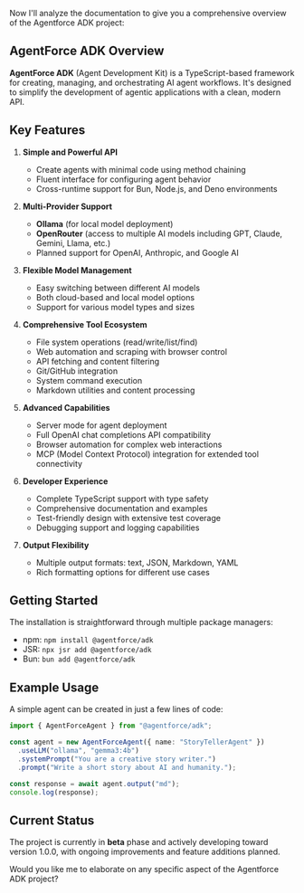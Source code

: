 Now I'll analyze the documentation to give you a comprehensive overview of the Agentforce ADK project:

## AgentForce ADK Overview

**AgentForce ADK** (Agent Development Kit) is a TypeScript-based framework for creating, managing, and orchestrating AI agent workflows. It's designed to simplify the development of agentic applications with a clean, modern API.

## Key Features

1. **Simple and Powerful API**
   - Create agents with minimal code using method chaining
   - Fluent interface for configuring agent behavior
   - Cross-runtime support for Bun, Node.js, and Deno environments

2. **Multi-Provider Support**
   - **Ollama** (for local model deployment)
   - **OpenRouter** (access to multiple AI models including GPT, Claude, Gemini, Llama, etc.)
   - Planned support for OpenAI, Anthropic, and Google AI

3. **Flexible Model Management**
   - Easy switching between different AI models
   - Both cloud-based and local model options
   - Support for various model types and sizes

4. **Comprehensive Tool Ecosystem**
   - File system operations (read/write/list/find)
   - Web automation and scraping with browser control
   - API fetching and content filtering
   - Git/GitHub integration
   - System command execution
   - Markdown utilities and content processing

5. **Advanced Capabilities**
   - Server mode for agent deployment
   - Full OpenAI chat completions API compatibility
   - Browser automation for complex web interactions
   - MCP (Model Context Protocol) integration for extended tool connectivity

6. **Developer Experience**
   - Complete TypeScript support with type safety
   - Comprehensive documentation and examples
   - Test-friendly design with extensive test coverage
   - Debugging support and logging capabilities

7. **Output Flexibility**
   - Multiple output formats: text, JSON, Markdown, YAML
   - Rich formatting options for different use cases

## Getting Started

The installation is straightforward through multiple package managers:
- npm: `npm install @agentforce/adk`
- JSR: `npx jsr add @agentforce/adk`
- Bun: `bun add @agentforce/adk`

## Example Usage

A simple agent can be created in just a few lines of code:

```typescript
import { AgentForceAgent } from "@agentforce/adk";

const agent = new AgentForceAgent({ name: "StoryTellerAgent" })
  .useLLM("ollama", "gemma3:4b")
  .systemPrompt("You are a creative story writer.")
  .prompt("Write a short story about AI and humanity.");

const response = await agent.output("md");
console.log(response);
```

## Current Status

The project is currently in **beta** phase and actively developing toward version 1.0.0, with ongoing improvements and feature additions planned.

Would you like me to elaborate on any specific aspect of the Agentforce ADK project?